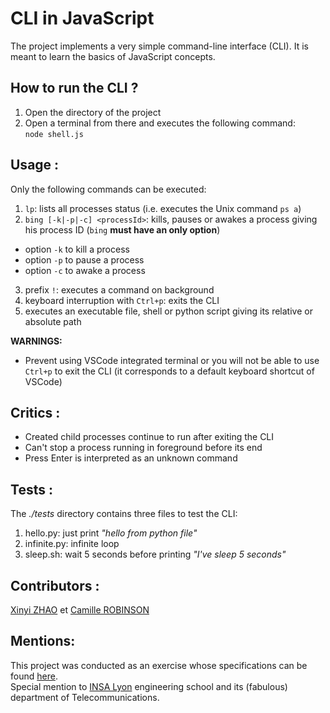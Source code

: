 # CLI in JavaScript
The project implements a very simple command-line interface (CLI). It is meant to learn the basics of JavaScript concepts.

## How to run the CLI ?
1. Open the directory of the project
2. Open a terminal from there and executes the following command:  
`node shell.js`  



## Usage :
Only the following commands can be executed:  
1. `lp`: lists all processes status (i.e. executes the Unix command `ps a`)
2. `bing [-k|-p|-c] <processId>`: kills, pauses or awakes a process giving his process ID (`bing` **must have an only option**)
- option `-k` to kill a process
- option `-p` to pause a process
- option `-c` to awake a process
3. prefix `!`: executes a command on background
4. keyboard interruption with `Ctrl+p`: exits the CLI  
5. executes an executable file, shell or python script giving its relative or absolute path  

**WARNINGS:** 
- Prevent using VSCode integrated terminal or you will not be able to use `Ctrl+p` to exit the CLI (it corresponds to a default keyboard shortcut of VSCode)  

## Critics :
- Created child processes continue to run after exiting the CLI
- Can't stop a process running in foreground before its end
- Press Enter is interpreted as an unknown command

## Tests :
The *./tests* directory contains three files to test the CLI:
1. hello.py: just print *"hello from python file"*
2. infinite.py: infinite loop
3. sleep.sh: wait 5 seconds before printing *"I've sleep 5 seconds"*

## Contributors :
[Xinyi ZHAO](https://github.com/Xinyi25) et [Camille ROBINSON](https://github.com/camileen)

## Mentions:
This project was conducted as an exercise whose specifications can be found [here](https://github.com/sfrenot/javascript/blob/master/ProjectDesc.md).  
Special mention to [INSA Lyon](https://www.insa-lyon.fr) engineering school and its (fabulous) department of Telecommunications.